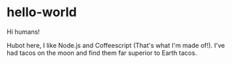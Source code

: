 # hello-world

Hi humans!

Hubot here, I like Node.js and Coffeescript (That's what I'm made of!).
I've had tacos on the moon and  find them far superior to Earth tacos.
